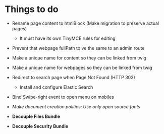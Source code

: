 Things to do
============

+ Rename page content to htmlBlock (Make migration to preserve actual pages)
  + It must have its own TinyMCE rules for editing
+ Prevent that webpage fullPath to ve the same to an admin route

+ Make a unique name for content so they can be linked from twig
+ Make a unique name for webpages so they can be linked from twig

+ Redirect to search page when Page Not Found (HTTP 302)
  + Install and configure Elastic Search
+ Bind Swipe-right event to open menu on mobiles
+ *Make document creation politics: Use only open source fonts*
+ **Decouple Files Bundle**
+ **Decouple Security Bundle**